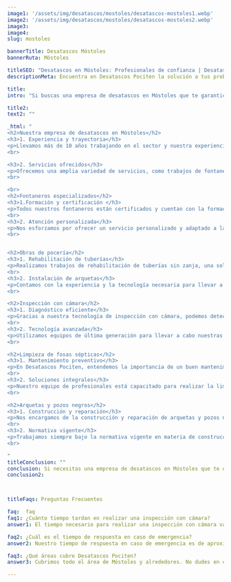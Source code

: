 ```yaml
---
image1: '/assets/img/desatascos/mostoles/desatascos-mostoles1.webp'
image2: '/assets/img/desatascos/mostoles/desatascos-mostoles2.webp'
image3:
image4:
slug: mostoles

bannerTitle: Desatascos Móstoles
bannerRuta: Móstoles

titleSEO: "Desatascos en Móstoles: Profesionales de confianza | Desatascos Pociten"
descriptionMeta: Encuentra en Desatascos Pociten la solución a tus problemas de fontanería y pocería en Móstoles. Expertos en desatascos, limpieza de fosas sépticas, inspección con cámara y más. ¡Contáctanos hoy!

title: 
intro: "Si buscas una empresa de desatascos en Móstoles que te garantice calidad y eficiencia en sus servicios, estás en el lugar correcto. En Desatascos Pociten, estamos orgullosos de ser la mejor opción para solucionar problemas de fontanería y pocería en la zona. Contamos con un equipo de profesionales altamente capacitados y comprometidos con el trabajo bien hecho."

title2:
text2: ""

_html: "
<h2>Nuestra empresa de desatascos en Móstoles</h2>
<h3>1. Experiencia y trayectoria</h3>
<p>Llevamos más de 10 años trabajando en el sector y nuestra experiencia nos avala. Nuestro compromiso con la satisfacción del cliente nos ha permitido establecernos como la empresa de desatascos en Móstoles de referencia.</p>
<br>

<h3>2. Servicios ofrecidos</h3>
<p>Ofrecemos una amplia variedad de servicios, como trabajos de fontanería, obras de pocería, inspecciones con cámara, limpieza de fosas sépticas, arquetas y construcción de pozos negros.</p>
<br>

<br>
<h2>Fontaneros especializados</h2>
<h3>1.Formación y certificación </h3>
<p>Todos nuestros fontaneros están certificados y cuentan con la formación necesaria para realizar cualquier trabajo de fontanería con la máxima garantía y seguridad.</p>
<br>
<h3>2. Atención personalizada</h3>
<p>Nos esforzamos por ofrecer un servicio personalizado y adaptado a las necesidades de cada cliente, garantizando siempre la máxima calidad en nuestros trabajos.</p>
<br>


<h2>Obras de pocería</h2>
<h3>1. Rehabilitación de tuberías</h3>
<p>Realizamos trabajos de rehabilitación de tuberías sin zanja, una solución rápida y eficiente que evita obras innecesarias y reduce las molestias para nuestros clientes.</p>
<br>
<h3>2. Instalación de arquetas</h3>
<p>Contamos con la experiencia y la tecnología necesaria para llevar a cabo la instalación de arquetas de forma rápida y segura.</p>
<br>

<h2>Inspección con cámara</h2>
<h3>1. Diagnóstico eficiente</h3>
<p>Gracias a nuestra tecnología de inspección con cámara, podemos detectar cualquier problema en las tuberías de forma rápida y precisa, evitando obras innecesarias y minimizando el tiempo de intervención.</p>
<br>
<h3>2. Tecnología avanzada</h3>
<p>Utilizamos equipos de última generación para llevar a cabo nuestras inspecciones con cámara, lo que nos permite ofrecer un diagnóstico más preciso y eficiente a nuestros clientes.</p>
<br>

<h2>Limpieza de fosas sépticas</h2>
<h3>1. Mantenimiento preventivo</h3>
<p>En Desatascos Pociten, entendemos la importancia de un buen mantenimiento preventivo de las fosas sépticas. Por ello, ofrecemos planes de mantenimiento adaptados a las necesidades de cada cliente.</p>
<br>
<h3>2. Soluciones integrales</h3>
<p>Nuestro equipo de profesionales está capacitado para realizar la limpieza y el vaciado de fosas sépticas de manera integral, garantizando la correcta eliminación de los residuos y el buen funcionamiento del sistema.</p>
<br>

<h2>Arquetas y pozos negros</h2>
<h3>1. Construcción y reparación</h3>
<p>Nos encargamos de la construcción y reparación de arquetas y pozos negros, siempre siguiendo la normativa vigente y garantizando la máxima calidad en nuestros trabajos.</p>
<br>
<h3>2. Normativa vigente</h3>
<p>Trabajamos siempre bajo la normativa vigente en materia de construcción y mantenimiento de arquetas y pozos negros, asegurando el cumplimiento de todas las regulaciones y garantizando la protección del medio ambiente.</p>
<br>

"
titleConclusion: ""
conclusion: Si necesitas una empresa de desatascos en Móstoles que te ofrezca servicios profesionales, de calidad y a precios competitivos, no dudes en contactar con Desatascos Pociten. Estaremos encantados de ayudarte a solucionar tus problemas de fontanería y pocería de forma eficiente y con las máximas garantías.
conclusion2: 



titleFaqs: Preguntas Frecuentes

faq:  faq
faq1: ¿Cuánto tiempo tardan en realizar una inspección con cámara?
answer1: El tiempo necesario para realizar una inspección con cámara varía en función de la extensión y las condiciones de las tuberías. En general, una inspección puede llevar entre 30 minutos y 2 horas.

faq2: ¿Cuál es el tiempo de respuesta en caso de emergencia?
answer2: Nuestro tiempo de respuesta en caso de emergencia es de aproximadamente 30 minutos, dependiendo de la ubicación y la disponibilidad de nuestros técnicos.

faq3: ¿Qué áreas cubre Desatascos Pociten?
answer3: Cubrimos todo el área de Móstoles y alrededores. No dudes en contactarnos para consultarnos sobre nuestra cobertura.

---
```


